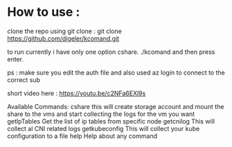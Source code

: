 # How to use :
clone the repo using git clone : git clone https://github.com/digeler/kcomand.git

to run currently i have only one option cshare.
./kcomand and then press enter.

ps : make sure you edit the auth file and also used az login to connect to the correct sub

short video here : https://youtu.be/c2NFa6EXl9s

Available Commands:
  cshare this will create storage account and mount the share to the vms and start collecting the logs for the vm you want
  getIpTables   Get the list of ip tables from specific node
  getcnilog     This will collect al CNI related logs
  getkubeconfig This will collect your kube configuration to a file
  help          Help about any command
